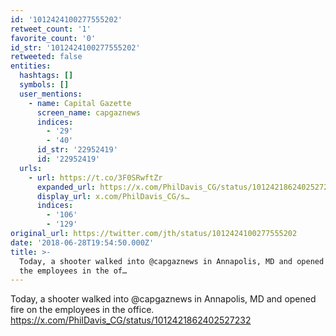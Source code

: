 ```yaml
---
id: '1012424100277555202'
retweet_count: '1'
favorite_count: '0'
id_str: '1012424100277555202'
retweeted: false
entities:
  hashtags: []
  symbols: []
  user_mentions:
    - name: Capital Gazette
      screen_name: capgaznews
      indices:
        - '29'
        - '40'
      id_str: '22952419'
      id: '22952419'
  urls:
    - url: https://t.co/3F0SRwftZr
      expanded_url: https://x.com/PhilDavis_CG/status/1012421862402527232
      display_url: x.com/PhilDavis_CG/s…
      indices:
        - '106'
        - '129'
original_url: https://twitter.com/jth/status/1012424100277555202
date: '2018-06-28T19:54:50.000Z'
title: >-
  Today, a shooter walked into @capgaznews in Annapolis, MD and opened fire on
  the employees in the of…
---
```


Today, a shooter walked into @capgaznews in Annapolis, MD and opened fire on the employees in the office. https://x.com/PhilDavis_CG/status/1012421862402527232